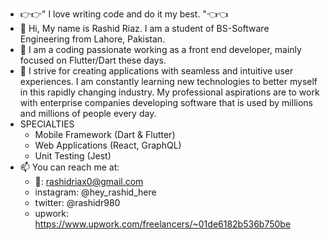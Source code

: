 - 👉👉" I love writing code and do it my best. "👈👈
- 👋 Hi, My name is Rashid Riaz. I am a student of BS-Software Engineering from Lahore, Pakistan. 
- 👀 I am a coding passionate working as a front end developer, mainly focused on Flutter/Dart these days.
- 🌱 I strive for creating applications with seamless and intuitive user experiences.
 I am constantly learning new technologies to better myself in this rapidly changing industry.
 My professional aspirations are to work with enterprise companies developing software that is used by millions and millions of people every day.
- SPECIALTIES
  - Mobile Framework (Dart & Flutter)
  - Web Applications (React, GraphQL)
  - Unit Testing (Jest)
- 📫 You can reach me at:
  - 📧: rashidriax0@gmail.com
  - instagram: @hey_rashid_here
  - twitter: @rashidr980
  - upwork: https://www.upwork.com/freelancers/~01de6182b536b750be

<!---
rashidriaz/rashidriaz is a ✨ special ✨ repository because its `README.md` (this file) appears on your GitHub profile.
You can click the Preview link to take a look at your changes.
--->
